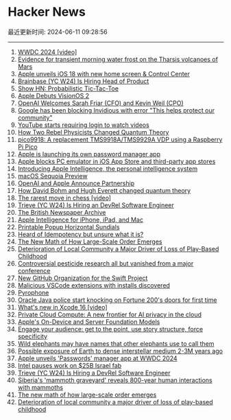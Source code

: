 # Hacker News

最近更新时间: 2024-06-11 09:28:56

--- 
1. [WWDC 2024 [video]](https://www.youtube.com/watch?v=RXeOiIDNNek) 
2. [Evidence for transient morning water frost on the Tharsis volcanoes of Mars](https://www.nature.com/articles/s41561-024-01457-7) 
3. [Apple unveils iOS 18 with new home screen & Control Center](https://9to5mac.com/2024/06/10/ios-18-new-features-launch-release-date/) 
4. [Brainbase (YC W24) Is Hiring Head of Product](https://www.ycombinator.com/companies/brainbase/jobs/W62qIfA-founding-head-of-product) 
5. [Show HN: Probabilistic Tic-Tac-Toe](https://www.csun.io/2024/06/08/probabilistic-tic-tac-toe.html) 
6. [Apple Debuts VisionOS 2](https://techcrunch.com/2024/06/10/apple-debuts-visionos-2/) 
7. [OpenAI Welcomes Sarah Friar (CFO) and Kevin Weil (CPO)](https://openai.com/index/openai-welcomes-cfo-cpo/) 
8. [Google has been blocking Invidious with error "This helps protect our community"](https://github.com/iv-org/invidious/issues/4734) 
9. [YouTube starts requiring login to watch videos](https://files.catbox.moe/gtwa1g.PNG) 
10. [How Two Rebel Physicists Changed Quantum Theory](https://daily.jstor.org/how-two-rebel-physicists-changed-quantum-theory/) 
11. [pico9918: A replacement TMS9918A/TMS9929A VDP using a Raspberry Pi Pico](https://github.com/visrealm/pico9918) 
12. [Apple is launching its own password manager app](https://techcrunch.com/2024/06/10/apple-is-launching-its-own-password-manager-app/) 
13. [Apple blocks PC emulator in iOS App Store and third-party app stores](https://9to5mac.com/2024/06/09/apple-blocks-pc-emulator-utm-app-store/) 
14. [Introducing Apple Intelligence, the personal intelligence system](https://www.apple.com/newsroom/2024/06/introducing-apple-intelligence-for-iphone-ipad-and-mac/) 
15. [macOS Sequoia Preview](https://www.apple.com/macos/macos-sequoia-preview/) 
16. [OpenAI and Apple Announce Partnership](https://openai.com/index/openai-and-apple-announce-partnership/) 
17. [How David Bohm and Hugh Everett changed quantum theory](https://daily.jstor.org/how-two-rebel-physicists-changed-quantum-theory/) 
18. [The rarest move in chess [video]](https://www.youtube.com/watch?v=iDnW0WiCqNc) 
19. [Trieve (YC W24) Is Hiring an DevRel Software Engineer](https://www.ycombinator.com/companies/trieve/jobs/2jeeXLs-developer-relations-software-engineer) 
20. [The British Newspaper Archive](https://www.britishnewspaperarchive.co.uk/) 
21. [Apple Intelligence for iPhone, iPad, and Mac](https://www.apple.com/newsroom/2024/06/introducing-apple-intelligence-for-iphone-ipad-and-mac/) 
22. [Printable Popup Horizontal Sundials](https://www.blocklayer.com/sundial-popeng) 
23. [Heard of Idempotency but unsure what it is?](https://timmoth.github.io/AsyncMonolith/posts/idempotency/) 
24. [The New Math of How Large-Scale Order Emerges](https://www.quantamagazine.org/the-new-math-of-how-large-scale-order-emerges-20240610/) 
25. [Deterioration of Local Community a Major Driver of Loss of Play-Based Childhood](https://www.afterbabel.com/p/community-based-childhood) 
26. [Controversial pesticide research all but vanished from a major conference](https://usrtk.org/bees-neonics/entomological-society-america-corporate-partners/) 
27. [New GitHub Organization for the Swift Project](https://www.swift.org/blog/swiftlang-github/) 
28. [Malicious VSCode extensions with installs discovered](https://www.bleepingcomputer.com/news/security/malicious-vscode-extensions-with-millions-of-installs-discovered/) 
29. [Pyrophone](https://en.wikipedia.org/wiki/Pyrophone) 
30. [Oracle Java police start knocking on Fortune 200's doors for first time](https://www.theregister.com/2024/06/10/fortune_200_oracle_java_audit/) 
31. [What's new in Xcode 16 [video]](https://developer.apple.com/videos/play/wwdc2024/10135/) 
32. [Private Cloud Compute: A new frontier for AI privacy in the cloud](https://security.apple.com/blog/private-cloud-compute/) 
33. [Apple's On-Device and Server Foundation Models](https://machinelearning.apple.com/research/introducing-apple-foundation-models) 
34. [Engage your audience: get to the point, use story structure, force specificity](https://iandanielstewart.com/2024/06/09/engage-your-audience-by-getting-to-the-point-using-story-structure-and-forcing-specificity/) 
35. [Wild elephants may have names that other elephants use to call them](https://www.npr.org/2024/06/07/nx-s1-4994426/wild-elephants-individual-names) 
36. [Possible exposure of Earth to dense interstellar medium 2-3M years ago](https://www.nature.com/articles/s41550-024-02279-8) 
37. [Apple unveils 'Passwords' manager app at WWDC 2024](https://www.zdnet.com/article/forget-lastpass-apple-unveils-passwords-manager-app-at-wwdc-2024/) 
38. [Intel pauses work on $25B Israel fab](https://www.theregister.com/2024/06/10/intel_israeli_fab/) 
39. [Trieve (YC W24) Is Hiring a DevRel Software Engineer](https://www.ycombinator.com/companies/trieve/jobs/2jeeXLs-developer-relations-software-engineer) 
40. [Siberia's 'mammoth graveyard' reveals 800-year human interactions with mammoths](https://phys.org/news/2024-06-siberia-mammoth-graveyard-reveals-year.html) 
41. [The new math of how large-scale order emerges](https://www.quantamagazine.org/the-new-math-of-how-large-scale-order-emerges-20240610/) 
42. [Deterioration of local community a major driver of loss of play-based childhood](https://www.afterbabel.com/p/community-based-childhood) 
